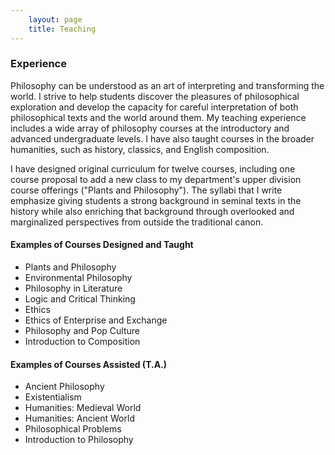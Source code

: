 ```yaml
---
    layout: page
    title: Teaching
---
```


### Experience

Philosophy can be understood as an art of interpreting and transforming the world. I strive to help students discover the pleasures of philosophical exploration and develop the capacity for careful interpretation of both philosophical texts and the world around them. My teaching experience includes a wide array of philosophy courses at the introductory and advanced undergraduate levels. I have also taught courses in the broader humanities, such as history, classics, and English composition.

I have designed original curriculum for twelve courses, including one course proposal to add a new class to my department's upper division course offerings ("Plants and Philosophy"). The syllabi that I write emphasize giving students a strong background in seminal texts in the history while also enriching that background through overlooked and marginalized perspectives from outside the traditional canon.

#### Examples of Courses Designed and Taught
- Plants and Philosophy
- Environmental Philosophy
- Philosophy in Literature
- Logic and Critical Thinking
- Ethics
- Ethics of Enterprise and Exchange
- Philosophy and Pop Culture
- Introduction to Composition

#### Examples of Courses Assisted (T.A.)
- Ancient Philosophy
- Existentialism
- Humanities: Medieval World
- Humanities: Ancient World
- Philosophical Problems
- Introduction to Philosophy
